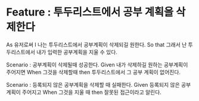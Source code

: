 # Feature : 투두리스트에서 공부 계획을 삭제한다

As 유저로써
I 나는 투두리스트에서 공부계획이 삭제되길 원한다.
So that 그래서 난 투두리스트에서 내가 입력한 공부계획을 지울 수 있다.

Scenario : 공부계획이 삭제될때 성공한다.
    Given 내가 삭제하길 원하는 공부계획이 주어지면
    When 그것을 삭제할때
    then 투두리스트에서 그 공부 계획이 없어진다.

Scenario : 등록되지 않은 공부계획을 삭제할 때 실패한다.
    Given 등록되지 않은 공부 계획이 주어지고
    When 그것을 지울 때
    then 잘못된 접근이라고 알린다.
